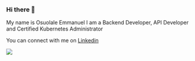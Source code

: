 ### Hi there 👋

My name is Osuolale Emmanuel
I am a Backend Developer, API Developer and Certified Kubernetes Administrator

You can connect with me on [Linkedin](https://linkedin.com/iyanuloluwa-osuolale)


![](https://github-readme-stats.vercel.app/api?username=dmarinere&theme=radical&hide_border=false&include_all_commits=false&count_private=false)<br/>
